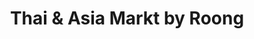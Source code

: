 ---
title: "Thai & Asia Markt by Roong"
url: /oldenburg/thai-und-asia-markt-by-roong/
shop: Lebensmittel
---